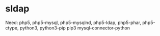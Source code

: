 sldap
=====

Need:
php5,
php5-mysql,
php5-mysqlnd,
php5-ldap,
php5-phar,
php5-ctype,
python3,
python3-pip
pip3 mysql-connector-python
